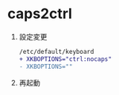 caps2ctrl
===

1. 設定変更
    ```diff
    /etc/default/keyboard
    + XKBOPTIONS="ctrl:nocaps" 
    - XKBOPTIONS=""
    ```
2. 再起動
